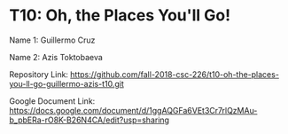 # T10: Oh, the Places You'll Go!


Name 1: Guillermo Cruz

Name 2: Azis Toktobaeva

Repository Link: https://github.com/fall-2018-csc-226/t10-oh-the-places-you-ll-go-guillermo-azis-t10.git

Google Document Link: https://docs.google.com/document/d/1ggAQGFa6VEt3Cr7rlQzMAu-b_pbERa-rO8K-B26N4CA/edit?usp=sharing

